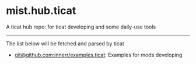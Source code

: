 # mist.hub.ticat
A ticat hub repo: for ticat developing and some daily-use tools

------
The list below will be fetched and parsed by ticat
* [git@github.com:innerr/examples.ticat](https://github.com/innerr/examples.ticat): Examples for mods developing
